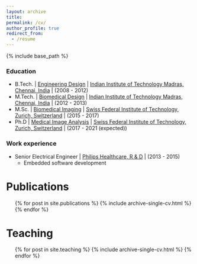 ```yaml
---
layout: archive
title: 
permalink: /cv/
author_profile: true
redirect_from:
  - /resume
---
```


{% include base_path %}

### Education
* B.Tech. | [Engineering Design](https://ed.iitm.ac.in/) | [Indian Institute of Technology Madras, Chennai, India](https://www.iitm.ac.in/) | (2008 - 2012)
* M.Tech. | [Biomedical Design](https://ed.iitm.ac.in/program.html) | [Indian Institute of Technology Madras, Chennai, India](https://www.iitm.ac.in/) | (2012 - 2013)
* M.Sc. | [Biomedical Imaging](https://master-biomed.ethz.ch/) | [Swiss Federal Institute of Technology, Zurich, Switzerland](https://ethz.ch/en.html) | (2015 - 2017)
* Ph.D | [Medical Image Analysis](https://bmic.ee.ethz.ch/) | [Swiss Federal Institute of Technology, Zurich, Switzerland](https://ethz.ch/en.html) | (2017 - 2021 (expected))

### Work experience
* Senior Electrical Engineer | [Philips Healthcare, R & D](https://www.philips.co.in/a-w/about-philips/healthcare-innovation-campus.html) | (2013 - 2015) 
  *  Embedded software development
  
Publications
======
  <ul>{% for post in site.publications %}
    {% include archive-single-cv.html %}
  {% endfor %}</ul>
    
Teaching
======
  <ul>{% for post in site.teaching %}
    {% include archive-single-cv.html %}
  {% endfor %}</ul>
  
